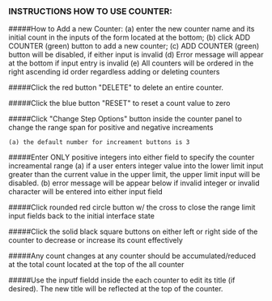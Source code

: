 ### INSTRUCTIONS HOW TO USE COUNTER:

#####How to Add a new Counter: 
	(a) enter the new counter name and its initial count in the inputs of the form located at the bottom; (b) click ADD COUNTER (green) button to add a new counter;
	(c) ADD COUNTER (green) button will be disabled, if either input is invalid (d) Error message will appear at the bottom if input entry is invalid (e) All counters will be ordered in the right ascending id order regardless adding or deleting counters

#####Click the red button "DELETE" to delete an entire counter.

#####Click the blue button "RESET" to reset a count value to zero

#####Click "Change Step Options" button inside the counter panel to change the range span for positive and negative increaments 

	(a) the default number for increament buttons is 3

#####Enter ONLY positive integers into either field to specify the counter increamental range 
	(a) if a user enters integer value into the lower limit input greater than the current value in the upper limit, the upper limit input will be disabled. (b) error message will be appear below if invalid integer or invalid character will be entered into either input field

#####Click rounded red circle button w/ the cross to close the range limit input fields back to the initial interface state

#####Click the solid black square buttons on either left or right side of the counter to decrease or increase its count effectively

#####Any count changes at any counter should be accumulated/reduced at the total count located at the top of the all counter

#####Use the inputf fieldd inside the each counter to edit its title (if desired). The new title will be reflected at the top of the counter.
